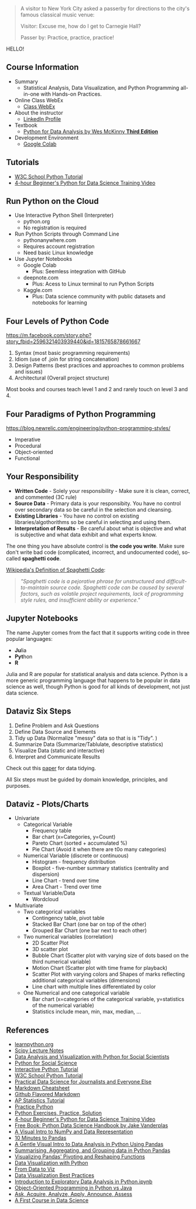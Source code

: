 >
> A visitor to New York City asked a passerby for 
> directions to the city's famous classical music venue:
>
> Visitor: Excuse me, how do I get to Carnegie Hall?
>
> Passer by: Practice, practice, practice!
> 

HELLO!

## Course Information
- Summary
    - Statistical Analysis, Data Visualization, and Python Programming all-in-one with Hands-on Practices.
- Online Class WebEx
    - [Class WebEx](http://umbc.webex.com/meet/jaywang)
- About the instructor
    - [LinkedIn Profile](https://www.linkedin.com/in/wcj365/)
- Textbook 
    - [Python for Data Analysis by Wes McKinny **Third Edition**](https://wesmckinney.com/book/)
- Development Environment
    - [Google Colab](https://colab.research.google.com/)

## Tutorials
- [W3C School Python Tutorial](https://www.w3schools.com/python/default.asp)
- [4-hour Beginner's Python for Data Science Training Video](https://www.youtube.com/watch?v=r-uOLxNrNk8&feature=emb_title&fbclid=IwAR0qJPcqezRICXAx1TAR28Ca5hrw_H9HkMOzyUWPFhyer4G2Lxxs4YdwYIY)

## Run Python on the Cloud 
- Use Interactive Python Shell (Interpreter) 
    - python.org 
    - No registration is required
- Run Python Scripts through Command Line
    - pythonanywhere.com
    - Requires account registration
    - Need basic Linux knowledge
- Use Jupyter Notebooks
    - Google Colab
        - Plus: Seemless integration with GitHub
    - deepnote.com 
        - Plus: Acess to Linux terminal to run Python Scripts  
    - Kaggle.com
        - Plus: Data science community with public datasets and notebooks for learning 

## Four Levels of Python Code
https://m.facebook.com/story.php?story_fbid=2596321403939440&id=1815765878661667
1. Syntax (most basic programming requirements)
2. Idiom (use of .join for string concatenation)
3. Design Patterns (best practices and approaches to common problems and issues)
4. Architectural (Overall project structure)

Most books and courses teach level 1 and 2 and rarely touch on level 3 and 4.

## Four Paradigms of Python Programming
https://blog.newrelic.com/engineering/python-programming-styles/
- Imperative
- Procedural
- Object-oriented
- Functional

## Your Responsibility
- **Written Code** - Solely your responsibility - Make sure it is clean, correct, and commented (3C rule)
- **Source Data** - Primary data is your responsibity. You have no control over secondary data so be careful in the selection and cleansing.
- **Existing Libraries** - You have no control on existing libraries/algothorithms so be careful in selecting and using them.
- **Interpretation of Results** - Be careful about what is objective and what is subjective and what data exhibit and what experts know.

The one thing you have absolute control is **the code you write**. Make sure don't write bad code (complicated, incorrect, and undocumented code), so-called **spaghetti code**.

[Wikipedia's Definition of Spaghetti Code](https://en.wikipedia.org/wiki/Spaghetti_code): 

> *"Spaghetti code is a pejorative phrase for unstructured and difficult-to-maintain source code. 
> Spaghetti code can be caused by several factors, such as volatile project requirements, 
> lack of programming style rules, and insufficient ability or experience."*

## Jupyter Notebooks
The name Jupyter comes from the fact that it supports writing code in three popular languages:
- **Ju**lia
- **Pyt**hon
- **R**

Julia and R are popular for statistical analysis and data science. Python is a more generic programming language that happens to be popular in data science as well, though Python is good for all kinds of development, not just data science.

## Dataviz Six Steps
1. Define Problem and Ask Questions
2. Define Data Source and Elements
3. Tidy up Data (Normalize "messy" data so that is is "Tidy". )
4. Summarize Data (Summarize/Tablulate, descriptive statistics)
5. Visualize Data (static and interactive)
6. Interpret and Communicate Results

Check out this [paper](https://www.jstatsoft.org/article/view/v059i10) for data tidying.

All Six steps must be guided by domain knowledge, principles, and purposes. 

## Dataviz - Plots/Charts
- Univariate
   - Categorical Variable 
       - Frequency table
       - Bar chart (x=Categories, y=Count)
       - Pareto Chart (sorted + accumulated %)
       - Pie Chart (Avoid it when there are t0o many categories)
   - Numerical Variable (discrete or continuous)
       - Histogram - frequency distribution 
       - Boxplot - five-number summary statistics (centrality and dispersion)
       - Line Chart - trend over time
       - Area Chart - Trend over time
   - Textual Variable/Data
       - Wordcloud
- Multivariate
   - Two categorical variables 
       - Contingency table, pivot table 
       - Stacked Bar Chart (one bar on top of the other)
       - Grouped Bar Chart (one bar next to each other)
   - Two numerical variables (correlation)
       - 2D Scatter Plot
       - 3D scatter plot
       - Bubble Chart (Scatter plot with varying size of dots based on the third numerical variable)
       - Motion Chart (Scatter plot with time frame for playback)
       - Scatter Plot with varying colors and Shapes of marks reflecting additional categorical variables (dimensions)
       - Line chart with multiple lines differentiated by color
   - One Numerical and one categorical variable
       - Bar chart (x=categories of the categorical variable, y=statistics of the numerical variable)
       - Statistics include mean, min, max, median, ...

## References
- [learnpython.org](http://learnpython.org)
- [Scipy Lecture Notes](http://scipy-lectures.org/index.html)
- [Data Analysis and Visualization with Python for Social Scientists](https://datacarpentry.org/python-socialsci/)
- [Python for Social Science](https://gawron.sdsu.edu/python_for_ss/course_core/book_draft/index.html)
- [Interactive Python Tutorial](http://littlecolumns.com/learn/python/)
- [W3C School Python Tutorial](https://www.w3schools.com/python/default.asp)
- [Practical Data Science for Journalists and Everyone Else](https://investigate.ai/)
- [Markdown Cheatsheet](https://www.markdownguide.org/cheat-sheet/)
- [Github Flavored Markdown](https://guides.github.com/pdfs/markdown-cheatsheet-online.pdf)
- [AP Statistics Tutorial](https://stattrek.com/tutorials/ap-statistics-tutorial.aspx)
- [Practice Python](https://www.practicepython.org/)
- [Python Exercises, Practice, Solution](https://www.w3resource.com/python-exercises/)
- [4-hour Beginner's Python for Data Science Training Video](https://www.youtube.com/watch?v=r-uOLxNrNk8&feature=emb_title&fbclid=IwAR0qJPcqezRICXAx1TAR28Ca5hrw_H9HkMOzyUWPFhyer4G2Lxxs4YdwYIY)
- [Free Book: Python Data Science Handbook by Jake Vanderplas](https://github.com/jakevdp/PythonDataScienceHandbook)
- [A Visual Intro to NumPy and Data Representation](http://jalammar.github.io/visual-numpy/)
- [10 Minutes to Pandas](https://pandas.pydata.org/pandas-docs/stable/user_guide/10min.html)
- [A Gentle Visual Intro to Data Analysis in Python Using Pandas](http://jalammar.github.io/gentle-visual-intro-to-data-analysis-python-pandas/)
- [Summarising, Aggregating, and Grouping data in Python Pandas](https://www.shanelynn.ie/summarising-aggregation-and-grouping-data-in-python-pandas/)
- [Visualizing Pandas' Pivoting and Reshaping Functions](http://jalammar.github.io/visualizing-pandas-pivoting-and-reshaping/)
- [Data Visualization with Python](https://www.shanelynn.ie/data-visualisation-in-python-pycon-dublin-2018-presentation/)
- [From Data to Viz](https://www.data-to-viz.com/)
- [Data Visualization Best Practices](https://mode.com/analytics-dispatch/data-visualization-best-practices/)
- [Introduction to Exploratory Data Analysis in Python.ipynb](https://github.com/ilyagerner/pandas/blob/master/Introduction%20to%20Exploratory%20Data%20Analysis%20in%20Python.ipynb)
- [Object-Oriented Programming in Python vs Java](https://realpython.com/oop-in-python-vs-java/)
- [Ask, Acquire, Analyze, Apply, Announce, Assess](https://qcc.qlik.com/mod/resource/view.php?id=21115) 
- [A First Course in Data Science](https://arxiv.org/pdf/1905.03121.pdf)
